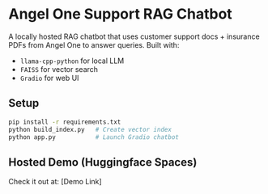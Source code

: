 # Angel One Support RAG Chatbot

A locally hosted RAG chatbot that uses customer support docs + insurance PDFs from Angel One to answer queries. Built with:
- `llama-cpp-python` for local LLM
- `FAISS` for vector search
- `Gradio` for web UI

## Setup

```bash
pip install -r requirements.txt
python build_index.py   # Create vector index
python app.py           # Launch Gradio chatbot
```

## Hosted Demo (Huggingface Spaces)

Check it out at: [Demo Link]
